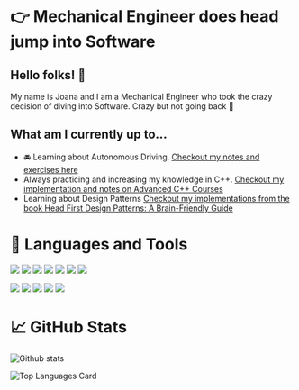 # :point_right: Mechanical Engineer does head jump into Software

## Hello folks! 👋
My name is Joana and I am a Mechanical Engineer who took the crazy decision of diving into Software.
Crazy but not going back :muscle:

## What am I currently up to...
- :oncoming_automobile: Learning about Autonomous Driving. 
[Checkout my notes and exercises here](https://github.com/JoanaMota/SelfDrivingCars)
- Always practicing and increasing my knowledge in C++. [Checkout my implementation and notes on Advanced C++ Courses](https://github.com/JoanaMota/LearnCPP)
- Learning about Design Patterns [Checkout my implementations from the book Head First Design Patterns: A Brain-Friendly Guide](https://github.com/JoanaMota/DesignPatterns)

# :wrench: Languages and Tools
![](https://img.shields.io/badge/OS-Linux-informational?style=for-the-badge&logo=Linux&logoColor=black&color=orange)
![](https://img.shields.io/badge/Shell-Bash-informational?style=for-the-badge&logo=GNU-Bash&logoColor=black&color=orange)
![](https://img.shields.io/badge/Shell-Zsh-informational?style=for-the-badge&logo=GNU-Bash&logoColor=black&color=orange)
![](https://img.shields.io/badge/Editor-VSCode-informational?style=for-the-badge&logo=Visual-Studio-Code&logoColor=black&color=orange)
![](https://img.shields.io/badge/Framework-ROS-informational?style=for-the-badge&logo=ROS&logoColor=black&color=orange)
![](https://img.shields.io/badge/Library-React-informational?style=for-the-badge&logo=react&logoColor=black&color=orange)
![](https://img.shields.io/badge/Cloud-AWS-informational?style=for-the-badge&logo=amazon-aws&logoColor=black&color=orange)

![](https://img.shields.io/badge/-C++-informational?style=for-the-badge&logo=c%2B%2B&logoColor=black&color=orange)
![](https://img.shields.io/badge/-C-informational?style=for-the-badge&logo=C&logoColor=black&color=orange)
![](https://img.shields.io/badge/-Python-informational?style=for-the-badge&logo=Python&logoColor=black&color=orange)
![](https://img.shields.io/badge/-JavaScript-informational?style=for-the-badge&logo=JavaScript&logoColor=black&color=orange)
![](https://img.shields.io/badge/-TypeSscript-informational?style=for-the-badge&logo=TypeScript&logoColor=black&color=orange)

# :chart_with_upwards_trend: GitHub Stats
![Github stats](https://github-readme-stats.vercel.app/api?username=JoanaMota&theme=darcula&show_icons=true&count_private=true)

![Top Languages Card](https://github-readme-stats.vercel.app/api/top-langs/?username=JoanaMota&layout=compact&theme=darcula)
